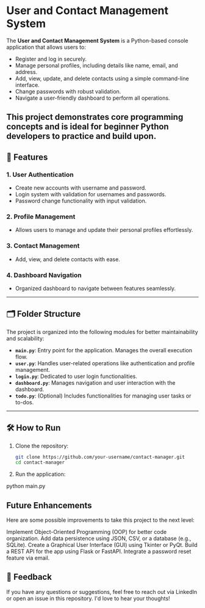# User and Contact Management System

The **User and Contact Management System** is a Python-based console application that allows users to:
- Register and log in securely.
- Manage personal profiles, including details like name, email, and address.
- Add, view, update, and delete contacts using a simple command-line interface.
- Change passwords with robust validation.
- Navigate a user-friendly dashboard to perform all operations.

This project demonstrates core programming concepts and is ideal for beginner Python developers to practice and build upon.
---

## 🚀 Features

### 1. **User Authentication**
- Create new accounts with username and password.
- Login system with validation for usernames and passwords.
- Password change functionality with input validation.

### 2. **Profile Management**
- Allows users to manage and update their personal profiles effortlessly.

### 3. **Contact Management**
- Add, view, and delete contacts with ease.

### 4. **Dashboard Navigation**
- Organized dashboard to navigate between features seamlessly.

---

## 🗂 Folder Structure

The project is organized into the following modules for better maintainability and scalability:
- **`main.py`**: Entry point for the application. Manages the overall execution flow.
- **`user.py`**: Handles user-related operations like authentication and profile management.
- **`login.py`**: Dedicated to user login functionalities.
- **`dashboard.py`**: Manages navigation and user interaction with the dashboard.
- **`todo.py`**: (Optional) Includes functionalities for managing user tasks or to-dos.

---

## 🛠 How to Run

1. Clone the repository:
   ```bash
   git clone https://github.com/your-username/contact-manager.git
   cd contact-manager

2. Run the application:

python main.py

## Future Enhancements
Here are some possible improvements to take this project to the next level:

Implement Object-Oriented Programming (OOP) for better code organization.
Add data persistence using JSON, CSV, or a database (e.g., SQLite).
Create a Graphical User Interface (GUI) using Tkinter or PyQt.
Build a REST API for the app using Flask or FastAPI.
Integrate a password reset feature via email.

## 💬 Feedback
If you have any questions or suggestions, feel free to reach out via LinkedIn or open an issue in this repository. I'd love to hear your thoughts!
